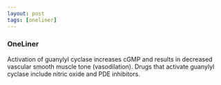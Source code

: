 ```yaml
---
layout: post
tags: [oneliner]
---
```



### OneLiner

Activation of guanylyl cyclase increases cGMP and results in decreased vascular smooth muscle tone (vasodilation). Drugs that activate guanylyl cyclase include nitric oxide and PDE inhibitors.
